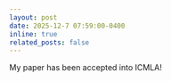 ```yaml
---
layout: post
date: 2025-12-7 07:59:00-0400
inline: true
related_posts: false
---
```


My paper has been accepted into ICMLA!
